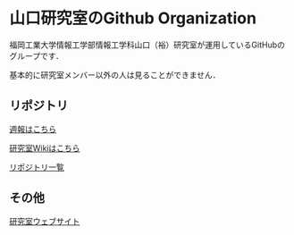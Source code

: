 # 山口研究室のGithub Organization

福岡工業大学情報工学部情報工学科山口（裕）研究室が運用しているGitHubの グループです．

基本的に研究室メンバー以外の人は見ることができません．


## リポジトリ

[週報はこちら](https://github.com/cncs-fit/wr2024)

[研究室Wikiはこちら](https://github.com/cncs-fit/ylab_wiki/wiki)

[リポジトリ一覧](https://github.com/orgs/cncs-fit/repositories)

## その他

[研究室ウェブサイト](https://www.fit.ac.jp/~y-yamaguchi/)


